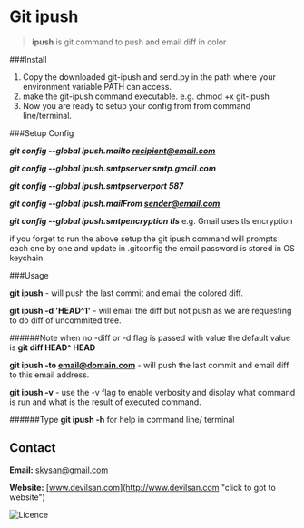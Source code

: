 # Git ipush



> **ipush** is git command to push and email diff in color

###Install
1. Copy the downloaded git-ipush and send.py in the path where your environment variable PATH can access.
2. make the git-ipush command executable. e.g.
	chmod +x git-ipush
3. Now you are ready to setup your config from from command line/terminal.


###Setup Config

***git config --global ipush.mailto recipient@email.com***

***git config --global ipush.smtpserver smtp.gmail.com***

***git config --global ipush.smtpserverport 587***

***git config --global ipush.mailFrom sender@email.com***

***git config --global ipush.smtpencryption tls*** 
e.g. Gmail uses tls encryption

if you forget to run the above setup the git ipush command will prompts each 
one by one and update in .gitconfig the email password is stored in OS keychain.

###Usage

**git ipush** - will push the last commit and email the colored diff.

**git ipush -d 'HEAD^1'** - will email the diff but not push as we are requesting to do diff of uncommited tree.

######Note
when no -diff or -d flag is passed with value the default value is **git diff HEAD^ HEAD**


**git ipush -to email@domain.com** - will push the last commit and email diff to this email address.

 **git ipush -v** - use the -v flag to enable verbosity and display what command is run and what is the result of executed command.

######Type **git ipush -h** for help in command line/ terminal
 
## Contact

**Email:** <skysan@gmail.com>

**Website:** [www.devilsan.com](http://www.devilsan.com "click to got to website")

![Licence]( http://i.creativecommons.org/l/by-nc-sa/4.0/80x15.png )